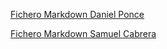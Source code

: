 [Fichero Markdown Daniel Ponce](danielponce.md)

[Fichero Markdown Samuel Cabrera](samuelcabrera.md)